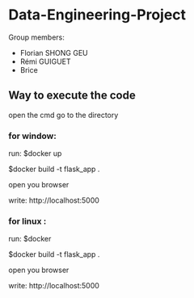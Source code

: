 # Data-Engineering-Project

Group members:
- Florian SHONG GEU
- Rémi GUIGUET
- Brice


## Way to execute the code
open the cmd 
go to the directory
### for window:
run: $docker up 

$docker build -t flask_app .

open you browser 

write: http://localhost:5000
### for linux :
run: $docker 

$docker build -t flask_app . 

open you browser 

write: http://localhost:5000
